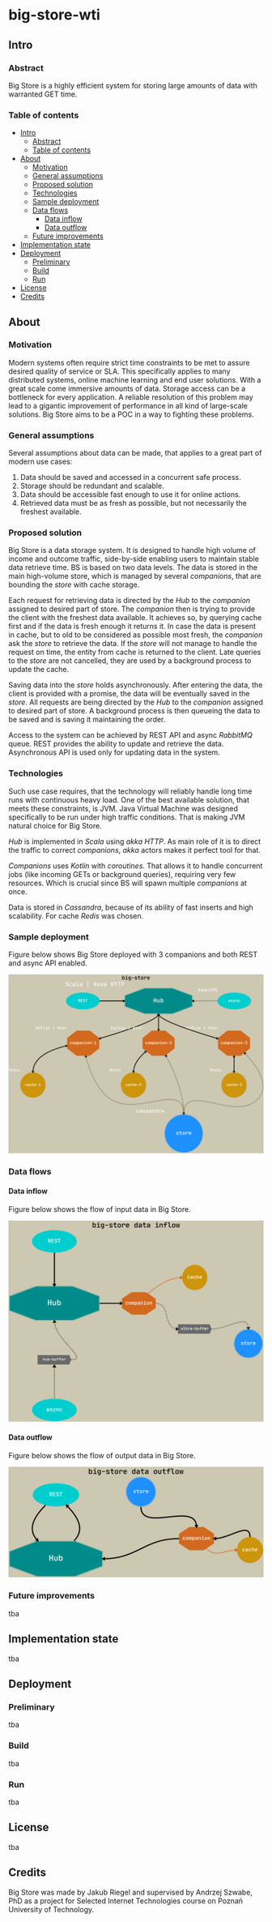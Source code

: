 # big-store-wti
## Intro
### Abstract
Big Store is a highly efficient system for storing large amounts of data with warranted GET time.

### Table of contents
  - [Intro](#intro)
    - [Abstract](#abstract)
    - [Table of contents](#table-of-contents)
  - [About](#about)
    - [Motivation](#motivation)
    - [General assumptions](#general-assumptions)
    - [Proposed solution](#proposed-solution)
    - [Technologies](#technologies)
    - [Sample deployment](#sample-deployment)
    - [Data flows](#data-flows)
      - [Data inflow](#data-inflow)
      - [Data outflow](#data-outflow)
    - [Future improvements](#future-improvements)
  - [Implementation state](#implementation-state)
  - [Deployment](#deployment)
    - [Preliminary](#preliminary)
    - [Build](#build)
    - [Run](#run)
  - [License](#license)
  - [Credits](#credits)

## About
### Motivation
Modern systems often require strict time constraints to be met to assure desired quality of service or SLA. This specifically applies to many distributed systems, online machine learning and end user solutions. With a great scale come immersive amounts of data. Storage access can be a bottleneck for every application. A reliable resolution of this problem may lead to a gigantic improvement of performance in all kind of large-scale solutions. Big Store aims to be a POC in a way to fighting these problems.

### General assumptions
Several assumptions about data can be made, that applies to a great part of modern use cases:
1. Data should be saved and accessed in a concurrent safe process.
2. Storage should be redundant and scalable.
3. Data should be accessible fast enough to use it for online actions.
4. Retrieved data must be as fresh as possible, but not necessarily the freshest available.

### Proposed solution
Big Store is a data storage system. It is designed to handle high volume of income and outcome traffic, side-by-side enabling users to maintain stable data retrieve time. BS is based on two data levels. The data is stored in the main high-volume store, which is managed by several _companions_, that are bounding the _store_ with cache storage. 

Each request for retrieving data is directed by the _Hub_ to the _companion_ assigned to desired part of store. The _companion_ then is trying to provide the client with the freshest data available. It achieves so, by querying cache first and if the data is fresh enough it returns it. In case the data is present in cache, but to old to be considered as possible most fresh, the _companion_ ask the _store_ to retrieve the data. If the _store_ will not manage to handle the request on time, the entity from cache is returned to the client. Late queries to the _store_ are not cancelled, they are used by a background process to update the cache.

Saving data into the _store_ holds asynchronously. After entering the data, the client is provided with a promise, the data will be eventually saved in the _store_. All requests are being directed by the _Hub_ to the _companion_ assigned to desired part of store. A background process is then queueing the data to be saved and is saving it maintaining the order.

Access to the system can be achieved by REST API and async _RabbitMQ_ queue. REST provides the ability to update and retrieve the data. Asynchronous API is used only for updating data in the system.


### Technologies
Such use case requires, that the technology will reliably handle long time runs with continuous heavy load. One of the best available solution, that meets these constraints, is JVM. Java Virtual Machine was designed specifically to be run under high traffic conditions. That is making JVM natural choice for Big Store.

_Hub_ is implemented in _Scala_ using _akka HTTP_. As main role of it is to direct the traffic to correct _companions_, _akka_ actors makes it perfect tool for that. 

_Companions_ uses _Kotlin_ with _coroutines_. That allows it to handle concurrent jobs (like incoming GETs or background queries), requiring very few resources. Which is crucial since BS will spawn multiple _companions_ at once.

Data is stored in _Cassandra_, because of its ability of fast inserts and high scalability. For cache _Redis_ was chosen.

### Sample deployment
Figure below shows Big Store deployed with 3 companions and both REST and async API enabled.

![Schema of sample deployment with 3 companions](docs/schema/big-store-schema.png)

### Data flows
#### Data inflow
Figure below shows the flow of input data in Big Store.

![Schema of data inflow](docs/schema/big-store-inflow-schema.png)

#### Data outflow
Figure below shows the flow of output data in Big Store.

![Schema of data outflow](docs/schema/big-store-outflow-schema.png)

### Future improvements
tba

## Implementation state
tba

## Deployment
### Preliminary
tba

### Build
tba

### Run
tba

## License
tba

## Credits
Big Store was made by Jakub Riegel and supervised by Andrzej Szwabe, PhD as a project for Selected Internet Technologies course on Poznań University of Technology.